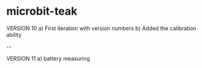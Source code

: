 # microbit-teak

VERSION 10
a) First iteration with version numbers
b) Added the calibration ability

--

VERSION 11
a) battery measuring
